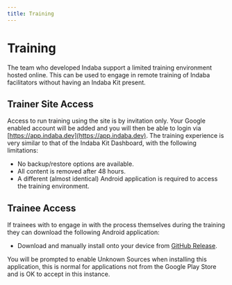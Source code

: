```yaml
---
title: Training
---
```


<ReadTime />

# Training

<Leader>

The team who developed Indaba support a limited training environment hosted online. This can be used to engage in remote training of Indaba facilitators without having an Indaba Kit present.

</Leader>

## Trainer Site Access

Access to run training using the site is by invitation only. Your Google enabled account will be added and you will then be able to login via [https://app.indaba.dev](https://app.indaba.dev). The training experience is very similar to that of the Indaba Kit Dashboard, with the following limitations:

- No backup/restore options are available.
- All content is removed after 48 hours.
- A different (almost identical) Android application is required to access the training environment.

## Trainee Access

If trainees with to engage in with the process themselves during the training they can download the following Android application:

- Download and manually install onto your device from [GitHub Release](https://github.com/our-story-media/ourstory-android/releases/latest/download/dev.indaba.apk).

<Tip>

You will be prompted to enable Unknown Sources when installing this application, this is normal for applications not from the Google Play Store and is OK to accept in this instance.

</Tip>
